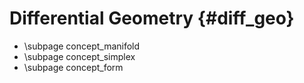 Differential Geometry {#diff_geo}
==============================================


- \subpage concept_manifold 
- \subpage concept_simplex
- \subpage concept_form

